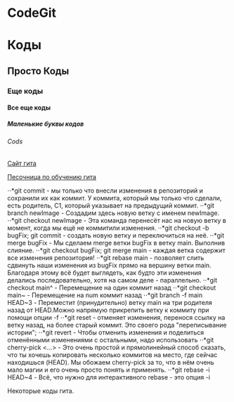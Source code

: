 # CodeGit
# Коды
## Просто Коды
### Еще коды
#### Все еще коды
##### Маленькие буквы кодов
###### Cods
[Сайт гита](https://github.com)

[Песочница по обучению гита](https://learngitbranching.js.org/?locale=ru_RU "learngitbranching")

⋅⋅*git commit - мы только что внесли изменения в репозиторий и сохранили их как коммит. У коммита, который мы только что сделали, есть родитель, С1, который указывает на предыдущий коммит.
⋅⋅*git branch newImage - Создадим здесь новую ветку с именем newImage.
⋅⋅*git checkout newImage - Эта команда перенесёт нас на новую ветку в момент, когда мы ещё не коммитили изменения.
⋅⋅*git checkout -b bugFix; git commit - создать новую ветку и переключиться на неё.
⋅⋅*git merge bugFix - Мы сделаем merge ветки bugFix в ветку main. Выполнив слияние.
⋅⋅*git checkout bugFix; git merge main - каждая ветка содержит все изменения репозитория!
⋅⋅*git rebase main - позволяет слить сдвинуть наши изменения из bugFix прямо на вершину ветки main. Благодаря этому всё будет выглядеть, как будто эти изменения делались последовательно, хотя на самом деле - параллельно.
⋅⋅*git checkout main^ - Перемещение на один коммит назад
⋅⋅*git checkout main~<num> - Перемещение на num коммит назад
⋅⋅*git branch -f main HEAD~3 - Переместит (принудительно) ветку main на три родителя назад от HEAD.Можно напрямую прикрепить ветку к коммиту при помощи опции -f
⋅⋅*git reset - отменяет изменения, перенося ссылку на ветку назад, на более старый коммит. Это своего рода "переписывание истории"; 
⋅⋅*git revert - Чтобы отменить изменения и поделиться отменёнными изменениями с остальными, надо использовать 
⋅⋅*git cherry-pick <Commit1> <Commit2> <...> - Это очень простой и прямолинейный способ сказать, что ты хочешь копировать несколько коммитов на место, где сейчас находишься (HEAD). Мы обожаем cherry-pick за то, что в нём очень мало магии и его очень просто понять и применять.
⋅⋅*git rebase -i HEAD~4 - Всё, что нужно для интерактивного rebase - это опция -i


Некоторые коды гита.
